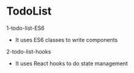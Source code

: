 # TodoList

1-todo-list-ES6
- It uses ES6 classes to write components

2-todo-list-hooks
- It uses React hooks to do state management
